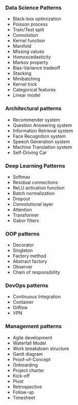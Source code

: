 ### Data Science Patterns

* Black-box optimization
* Poisson process
* Train/Test split
* Convolution
* Kernel function
* Manifold
* Missing values
* Homoscedasticity
* Markov property
* Bias-Variance tradeoff
* Stacking
* Minibatching
* Kernel trick
* Categorical features
* Linear model

### Architectural patterns
* Recommender system
* Question Answering system
* Information Retrieval system
* Face Recognition system
* Speech Generation system
* Machine Translation system
* Self-Driving Car

### Deep Learning Patterns
* Softmax
* Residual connections
* ReLU activation function
* Batch normalization
* Dropout
* Convolutional layer
* Attention
* Transformer
* Gabor filters

### OOP patterns
* Decorator
* Singleton
* Factory method
* Abstract factory
* Observer
* Chain of responsibility

### DevOps patterns
* Continuous Integration
* Container
* Gitflow
* VPN

### Management patterns
* Agile development
* Waterfall Model
* Work breakdown structure
* Gantt diagram
* Proof-of-Concept
* Onboarding
* Project charter
* Kick-off
* Pivot
* Retrospective
* Follow-up
* Timesheet
